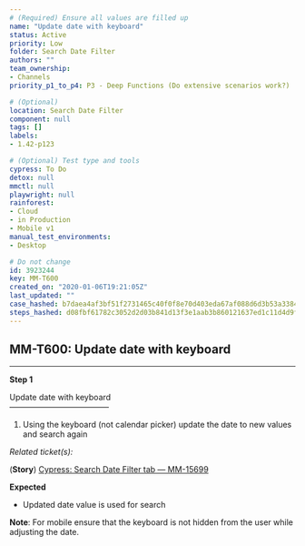 ```yaml
---
# (Required) Ensure all values are filled up
name: "Update date with keyboard"
status: Active
priority: Low
folder: Search Date Filter
authors: ""
team_ownership: 
- Channels
priority_p1_to_p4: P3 - Deep Functions (Do extensive scenarios work?)

# (Optional)
location: Search Date Filter
component: null
tags: []
labels: 
- 1.42-p123

# (Optional) Test type and tools
cypress: To Do
detox: null
mmctl: null
playwright: null
rainforest: 
- Cloud
- in Production
- Mobile v1
manual_test_environments: 
- Desktop

# Do not change
id: 3923244
key: MM-T600
created_on: "2020-01-06T19:21:05Z"
last_updated: ""
case_hashed: b7daea4af3bf51f2731465c40f0f8e70d403eda67af088d6d3b53a3384b75cb1d88eedf247179bd7195ef4debf761277
steps_hashed: d08fbf61782c3052d2d03b841d13f3e1aab3b860121637ed1c11d4d9ffdd8511d01ccae6029a8b6d9dfe99af9b1c0518
---
```


<!-- (Auto-generated) Based on frontmatter's "key" and "name" -->

## MM-T600: Update date with keyboard

---

**Step 1**

Update date with keyboard\
–––––––––––––––––––––––––

1. Using the keyboard (not calendar picker) update the date to new values and search again

_Related ticket(s):_

(**Story**) [Cypress: Search Date Filter tab — MM-15699](https://mattermost.atlassian.net/browse/MM-15699)

**Expected**

- Updated date value is used for search

**Note**: For mobile ensure that the keyboard is not hidden from the user while adjusting the date.
